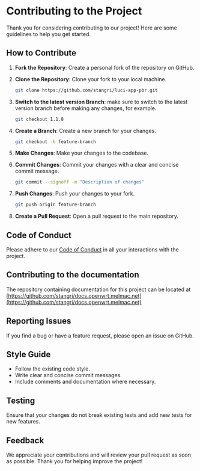 # Contributing to the Project

Thank you for considering contributing to our project! Here are some guidelines to help you get started.

## How to Contribute

1. **Fork the Repository**: Create a personal fork of the repository on GitHub.
2. **Clone the Repository**: Clone your fork to your local machine.

   ```sh
   git clone https://github.com/stangri/luci-app-pbr.git
   ```

3. **Switch to the latest version Branch**: make sure to switch to the latest version branch before making any changes, for example.

   ```sh
   git checkout 1.1.8
   ```

4. **Create a Branch**: Create a new branch for your changes.

   ```sh
   git checkout -b feature-branch
   ```

5. **Make Changes**: Make your changes to the codebase.
6. **Commit Changes**: Commit your changes with a clear and concise commit message.

   ```sh
   git commit --signoff -m "Description of changes"
   ```

7. **Push Changes**: Push your changes to your fork.

   ```sh
   git push origin feature-branch
   ```

8. **Create a Pull Request**: Open a pull request to the main repository.

## Code of Conduct

Please adhere to our [Code of Conduct](CODE_OF_CONDUCT.md) in all your interactions with the project.

## Contributing to the documentation

The repository containing documentation for this project can be located at [https://github.com/stangri/docs.openwrt.melmac.net](https://github.com/stangri/docs.openwrt.melmac.net)

## Reporting Issues

If you find a bug or have a feature request, please open an issue on GitHub.

## Style Guide

- Follow the existing code style.
- Write clear and concise commit messages.
- Include comments and documentation where necessary.

## Testing

Ensure that your changes do not break existing tests and add new tests for new features.

## Feedback

We appreciate your contributions and will review your pull request as soon as possible. Thank you for helping improve the project!
